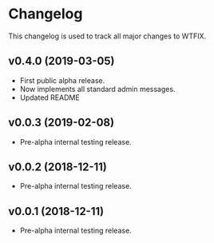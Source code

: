  # Changelog

This changelog is used to track all major changes to WTFIX.

## v0.4.0 (2019-03-05)

- First public alpha release.
- Now implements all standard admin messages.
- Updated README

## v0.0.3 (2019-02-08)

- Pre-alpha internal testing release.

## v0.0.2 (2018-12-11)

- Pre-alpha internal testing release.

## v0.0.1 (2018-12-11)

- Pre-alpha internal testing release.
